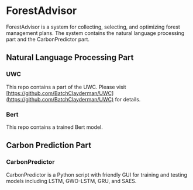 # ForestAdvisor

ForestAdvisor is a system for collecting, selecting, and optimizing forest management plans. The system contains the natural language processing part and the CarbonPredictor part. 

## Natural Language Processing Part



### UWC

This repo contains a part of the UWC. Please visit [https://github.com/BatchClayderman/UWC](https://github.com/BatchClayderman/UWC) for details. 

### Bert

This repo contains a trained Bert model. 

## Carbon Prediction Part

### CarbonPredictor

CarbonPredictor is a Python script with friendly GUI for training and testing models including LSTM, GWO-LSTM, GRU, and SAES. 
